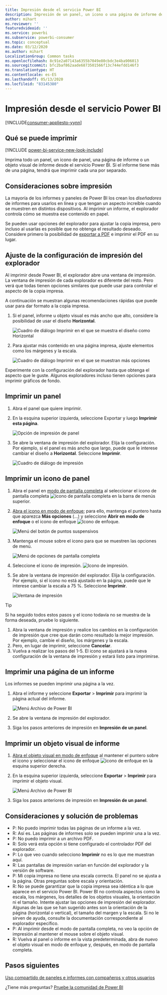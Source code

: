 ```yaml
---
title: Impresión desde el servicio Power BI
description: Impresión de un panel, un icono o una página de informe desde el servicio Power BI.
author: mihart
ms.reviewer: ''
featuredvideoid: ''
ms.service: powerbi
ms.subservice: powerbi-consumer
ms.topic: conceptual
ms.date: 03/12/2020
ms.author: mihart
LocalizationGroup: Common tasks
ms.openlocfilehash: 8c91e2a07143a6355b7049e80cbdc3e4ba906013
ms.sourcegitcommit: bfc2baf862aade6873501566f13c744efdd146f3
ms.translationtype: HT
ms.contentlocale: es-ES
ms.lasthandoff: 05/13/2020
ms.locfileid: "83145380"
---
```

# <a name="printing-from-the-power-bi-service"></a>Impresión desde el servicio Power BI

[!INCLUDE[consumer-appliesto-yynn](../includes/consumer-appliesto-yynn.md)]
## <a name="what-can-be-printed"></a>Qué se puede imprimir
[!INCLUDE [power-bi-service-new-look-include](../includes/power-bi-service-new-look-include.md)]

Imprima todo un panel, un icono de panel, una página de informe o un objeto visual de informe desde el servicio Power BI. Si el informe tiene más de una página, tendrá que imprimir cada una por separado. 

## <a name="printing-considerations"></a>Consideraciones sobre impresión

La mayoría de los informes y paneles de Power BI los crean los *diseñadores* de informes para usarlos en línea y que tengan un aspecto increíble cuando se muestren en distintos dispositivos. Al imprimir un informe, el explorador controla cómo se muestra ese contenido en papel. 

Se pueden usar opciones del explorador para ajustar la copia impresa, pero incluso al usarlas es posible que no obtenga el resultado deseado. Considere primero la posibilidad de [exportar a PDF](end-user-pdf.md) e imprimir el PDF en su lugar. 

## <a name="adjust-your-browser-print-settings"></a>Ajuste de la configuración de impresión del explorador
Al imprimir desde Power BI, el explorador abre una ventana de impresión. La ventana de impresión de cada explorador es diferente del resto. Pero verá que todas tienen opciones similares que puede usar para controlar el aspecto de la copia impresa. 

A continuación se muestran algunas recomendaciones rápidas que puede usar para dar formato a la copia impresa.

   > 
1. Si el panel, informe u objeto visual es más ancho que alto, considere la posibilidad de usar el diseño **Horizontal**. 

   ![Cuadro de diálogo Imprimir en el que se muestra el diseño como Horizontal](./media/end-user-print/power-bi-landscape-layout.png)

2. Para ajustar más contenido en una página impresa, ajuste elementos como los márgenes y la escala. 

    ![Cuadro de diálogo Imprimir en el que se muestran más opciones](./media/end-user-print/power-bi-margins.png)

Experimente con la configuración del explorador hasta que obtenga el aspecto que le guste. Algunos exploradores incluso tienen opciones para imprimir gráficos de fondo. 

## <a name="print-a-dashboard"></a>Imprimir un panel
1. Abra el panel que quiere imprimir.
2. En la esquina superior izquierda, seleccione Exportar y luego **Imprimir esta página**.
   
    ![Opción de impresión de panel](./media/end-user-print/power-bi-dashboard-print.png)

3. Se abre la ventana de impresión del explorador. Elija la configuración. Por ejemplo, si el panel es más ancho que largo, puede que le interese cambiar el diseño a **Horizontal**. Seleccione **Imprimir**.
   
    ![Cuadro de diálogo de impresión](./media/end-user-print/power-bi-print-dash.png)

## <a name="print-a-dashboard-tile"></a>Imprimir un icono de panel
1. Abra el panel en [modo de pantalla completa](end-user-focus.md) al seleccionar el icono de pantalla completa ![icono de pantalla completa](./media/end-user-print/power-bi-full-screen.png) en la barra de menús superior.

3. [Abra el icono en modo de enfoque](end-user-focus.md); para ello, mantenga el puntero hasta que aparezca **Más opciones** (...) y seleccione **Abrir en modo de enfoque** o el icono de enfoque ![Icono de enfoque](./media/end-user-print/power-bi-focus-icon.png).
   
    ![Menú del botón de puntos suspensivos](./media/end-user-print/power-bi-menu-options.png)

4. Mantenga el mouse sobre el icono para que se muestren las opciones de menú.
   
    ![Menú de opciones de pantalla completa](./media/end-user-print/menu-options-new.png)

4. Seleccione el icono de impresión. ![Icono de impresión](./media/end-user-print/print-icon.png).     

5. Se abre la ventana de impresión del explorador. Elija la configuración. Por ejemplo, si el icono no está ajustado en la página, puede que le interese cambiar la escala a 75 %. Seleccione **Imprimir**.

    ![Ventana de impresión](./media/end-user-print/power-bi-scale.png) 

> [!TIP]
> Si ha seguido todos estos pasos y el icono todavía no se muestra de la forma deseada, pruebe lo siguiente.
> 1. Abra la ventana de impresión y realice los cambios en la configuración de impresión que cree que darán como resultado la mejor impresión. Por ejemplo, cambie el diseño, los márgenes y la escala. 
> 2. Pero, en lugar de imprimir, seleccione **Cancelar**. 
> 3. Vuelva a realizar los pasos del 1-5. El icono se ajustará a la nueva configuración de la ventana de impresión y estará listo para imprimirse.

## <a name="print-a-report-page"></a>Imprimir una página de un informe
Los informes se pueden imprimir una página a la vez.

1. Abra el informe y seleccione **Exportar** > **Imprimir** para imprimir la página actual del informe.
   
    ![Menú Archivo de Power BI](./media/end-user-print/power-bi-report-print.png)
2. Se abre la ventana de impresión del explorador.

3. Siga los pasos anteriores de impresión en **Impresión de un panel**.
   


## <a name="print-a-report-visual"></a>Imprimir un objeto visual de informe
1. [Abra el objeto visual en modo de enfoque](end-user-focus.md) al mantener el puntero sobre el icono y seleccionar el icono de enfoque ![icono de enfoque](./media/end-user-print/power-bi-focus-icon.png) en la esquina superior derecha.

2. En la esquina superior izquierda, seleccione **Exportar** > **Imprimir** para imprimir el objeto visual.

    ![Menú Archivo de Power BI](./media/end-user-print/power-bi-report-print.png)


3. Siga los pasos anteriores de impresión en **Impresión de un panel**.

## <a name="considerations-and-troubleshooting"></a>Consideraciones y solución de problemas

* P: No puedo imprimir todas las páginas de un informe a la vez.    
* R: Así es. Las páginas de informes solo se pueden imprimir una a la vez.
* P: No puedo imprimir a un archivo PDF.    
* R: Solo verá esta opción si tiene configurado el controlador PDF del explorador.    
* P: Lo que veo cuando selecciono **Imprimir** no es lo que me muestran aquí.    
* R: Las pantallas de impresión varían en función del explorador y la versión de software.
* P: Mi copia impresa no tiene una escala correcta.  El panel no se ajusta a la página. Otras preguntas sobre escala y orientación.    
* R: No se puede garantizar que la copia impresa sea idéntica a lo que aparece en el servicio Power BI. Power BI no controla aspectos como la escala, los márgenes, los detalles de los objetos visuales, la orientación ni el tamaño. Intente ajustar las opciones de impresión del explorador. Algunas de las que se han sugerido antes son la orientación de la página (horizontal o vertical), el tamaño del margen y la escala. Si no le sirven de ayuda, consulte la documentación correspondiente al explorador específico.      
* P: Al imprimir desde el modo de pantalla completa, no veo la opción de impresión al mantener el mouse sobre el objeto visual.   
* R: Vuelva al panel o informe en la vista predeterminada, abra de nuevo el objeto visual en modo de enfoque y, después, en modo de pantalla completa. 

## <a name="next-steps"></a>Pasos siguientes
[Uso compartido de paneles e informes con compañeros y otros usuarios](../collaborate-share/service-share-dashboards.md)

¿Tiene más preguntas? [Pruebe la comunidad de Power BI](https://community.powerbi.com/)
